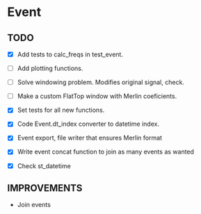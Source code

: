 
# Event

## TODO
- [x] Add tests to calc_freqs in test_event.
- [ ] Add plotting functions.
- [ ] Solve windowing problem. Modifies original signal, check.
- [ ] Make a custom FlatTop window with Merlin coeficients.
- [x] Set tests for all new functions.
- [x] Code Event.dt_index converter to datetime index.
- [x] Event export, file writer that ensures Merlin format
- [x] Write event concat function to join as many events as wanted
- [x] Check st_datetime


## IMPROVEMENTS
- Join events
